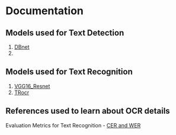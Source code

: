# Documentation

## Models used for Text Detection
1. [DBnet](https://arxiv.org/pdf/1911.08947.pdf)
2. 

## Models used for Text Recognition

1. [VGG16_Resnet](https://arxiv.org/pdf/1507.05717.pdf)
2. [TRocr](https://arxiv.org/abs/2109.10282)




## References used to learn about OCR details

Evaluation Metrics for Text Recognition - [CER and WER](https://towardsdatascience.com/evaluating-ocr-output-quality-with-character-error-rate-cer-and-word-error-rate-wer-853175297510)